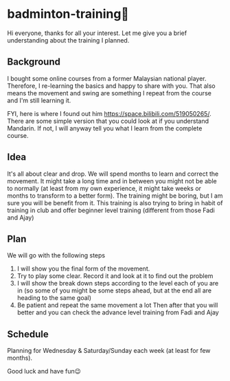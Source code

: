 # badminton-training🏸

Hi everyone, thanks for all your interest.
Let me give you a brief understanding about the training I planned.

## Background
I bought some online courses from a former Malaysian national player. Therefore, I re-learning the basics and happy to share with you. That also means the movement and swing are something I repeat from the course and I'm still learning it.

FYI, here is where I found out him https://space.bilibili.com/519050265/. There are some simple version that you could look at if you understand Mandarin. If not, I will anyway tell you what I learn from the complete course. 

## Idea
It's all about clear and drop. We will spend months to learn and correct the movement. It might take a long time and in between you might not be able to normally (at least from my own experience, it might take weeks or months to transform to a better form). The training might be boring, but I am sure you will be benefit from it. This training is also trying to bring in habit of training in club and offer beginner level training (different from those Fadi and Ajay)

## Plan
We will go with the following steps
1. I will show you the final form of the movement.
2. Try to play some clear. Record it and look at it to find out the problem
3. I will show the break down steps according to the level each of you are in (so some of you might be some steps ahead, but at the end all are heading to the same goal)
4. Be patient and repeat the same movement a lot
Then after that you will better and you can check the advance level training from Fadi and Ajay

## Schedule
Planning for Wednesday & Saturday/Sunday each week (at least for few months).

Good luck and have fun😉
